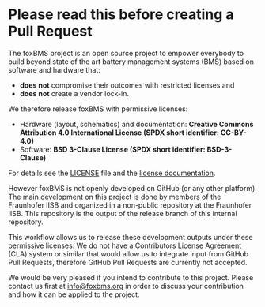 # Please read this before creating a Pull Request

The foxBMS project is an open source project to empower everybody to build
beyond state of the art battery management systems (BMS) based on software and
hardware that:

- **does not** compromise their outcomes with restricted licenses and
- **does not** create a vendor lock-in.

We therefore release foxBMS with permissive licenses:

- Hardware (layout, schematics) and documentation:
  **Creative Commons Attribution 4.0 International License (SPDX short identifier: CC-BY-4.0)**
- Software: **BSD 3-Clause License (SPDX short identifier: BSD-3-Clause)**

For details see the [LICENSE](../LICENSE) file and the
[license documentation](https://iisb-foxbms.iisb.fraunhofer.de/foxbms/gen2/docs/html/latest/general/licenses.html).

However foxBMS is not openly developed on GitHub (or any other platform). The
main development on this project is done by members of the Fraunhofer IISB and
organized in a non-public repository at the Fraunhofer IISB. This repository is
the output of the release branch of this internal repository.

This workflow allows us to release these development outputs under these
permissive licenses. We do not have a Contributors License Agreement (CLA)
system or similar that would allow us to integrate input from GitHub Pull
Requests, therefore GitHub Pull Requests are currently not accepted.

We would be very pleased if you intend to contribute to this project. Please
contact us first at info@foxbms.org in order to discuss your contribution and
how it can be applied to the project.
